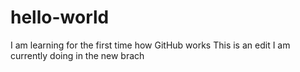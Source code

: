 # hello-world
I am learning for the first time how GitHub works
This is an edit I am currently doing in the new brach
